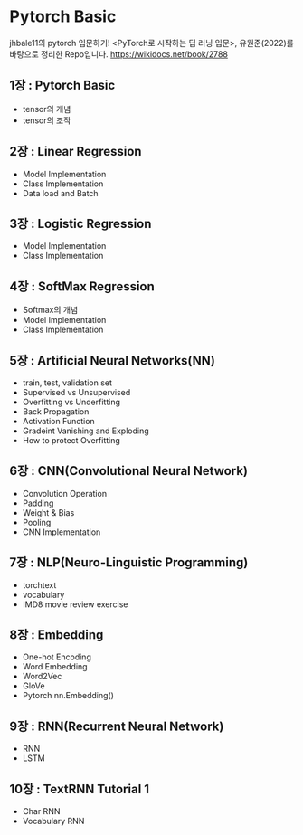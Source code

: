 # Pytorch Basic
jhbale11의 pytorch 입문하기!
<PyTorch로 시작하는 딥 러닝 입문>, 유원준(2022)를 바탕으로 정리한 Repo입니다.
https://wikidocs.net/book/2788

## 1장 : Pytorch Basic
- tensor의 개념
- tensor의 조작

## 2장 : Linear Regression
- Model Implementation
- Class Implementation
- Data load and Batch

## 3장 : Logistic Regression
- Model Implementation
- Class Implementation

## 4장 : SoftMax Regression
- Softmax의 개념
- Model Implementation
- Class Implementation

## 5장 : Artificial Neural Networks(NN)
- train, test, validation set
- Supervised vs Unsupervised
- Overfitting vs Underfitting
- Back Propagation
- Activation Function
- Gradeint Vanishing and Exploding
- How to protect Overfitting

## 6장 : CNN(Convolutional Neural Network)
- Convolution Operation
- Padding
- Weight & Bias
- Pooling
- CNN Implementation

## 7장 : NLP(Neuro-Linguistic Programming)
- torchtext
- vocabulary
- IMD8 movie review exercise

## 8장 : Embedding
- One-hot Encoding
- Word Embedding
- Word2Vec
- GloVe
- Pytorch nn.Embedding()

## 9장 : RNN(Recurrent Neural Network)
- RNN
- LSTM

## 10장 : TextRNN Tutorial 1
- Char RNN
- Vocabulary RNN
